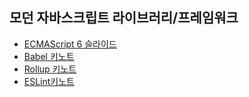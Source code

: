 ## 모던 자바스크립트 라이브러리/프레임워크

+ [ECMAScript 6 슬라이드](http://slides.com/yamoo9/es6/)
+ [Babel 키노트](http://slides.com/yamoo9/babel#/)
+ [Rollup 키노트](http://slides.com/yamoo9/rollup#/)
+ [ESLint키노트](http://slides.com/yamoo9/eslint#/)
